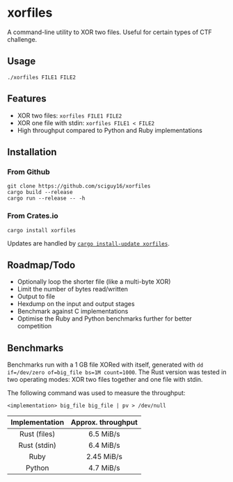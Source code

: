 # xorfiles
A command-line utility to XOR two files. Useful for certain types of
CTF challenge.

## Usage
`./xorfiles FILE1 FILE2`

## Features
* XOR two files: `xorfiles FILE1 FILE2`
* XOR one file with stdin: `xorfiles FILE1 < FILE2`
* High throughput compared to Python and Ruby implementations

## Installation

### From Github
```
git clone https://github.com/sciguy16/xorfiles
cargo build --release
cargo run --release -- -h
```

### From Crates.io
```
cargo install xorfiles
```
Updates are handled by [`cargo install-update xorfiles`](https://github.com/nabijaczleweli/cargo-update).

## Roadmap/Todo
* Optionally loop the shorter file (like a multi-byte XOR)
* Limit the number of bytes read/written
* Output to file
* Hexdump on the input and output stages
* Benchmark against C implementations
* Optimise the Ruby and Python benchmarks further for better competition

## Benchmarks
Benchmarks run with a 1 GB file XORed with itself, generated with
`dd if=/dev/zero of=big_file bs=1M count=1000`. The Rust version was
tested in two operating modes: XOR two files together and one file with
 stdin.

The following command was used to measure the throughput:
```
<implementation> big_file big_file | pv > /dev/null
```

| Implementation | Approx. throughput |
|:--------------:|:------------------:|
| Rust (files)   | 6.5 MiB/s          |
| Rust (stdin)   | 6.4 MiB/s          |
| Ruby           | 2.45 MiB/s         |
| Python         | 4.7 MiB/s          |
